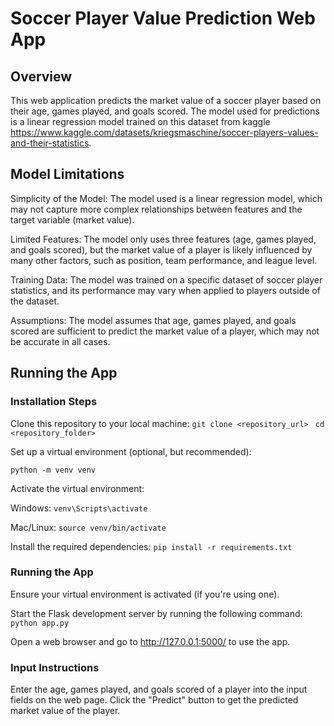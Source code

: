 # Soccer Player Value Prediction Web App

## Overview
This web application predicts the market value of a soccer 
player based on their age, games played, and goals scored. 
The model used for predictions is a linear regression model trained on this dataset from kaggle https://www.kaggle.com/datasets/kriegsmaschine/soccer-players-values-and-their-statistics. 
## Model Limitations
Simplicity of the Model: The model used is a linear regression model, which may 
not capture more complex relationships between features and the target variable (market value).

Limited Features: The model only uses three features (age, games played, and goals scored), 
but the market value of a player is likely influenced by many other factors, such as position, team performance, and league level.

Training Data: The model was trained on a specific dataset of soccer player statistics, 
and its performance may vary when applied to players outside of the dataset.

Assumptions: The model assumes that age, games played, and goals scored are sufficient 
to predict the market value of a player, which may not be accurate in all cases.

## Running the App
### Installation Steps
Clone this repository to your local machine:
``` git clone <repository_url>  ```
``` cd <repository_folder> ```

Set up a virtual environment (optional, but recommended):

``` python -m venv venv ```

Activate the virtual environment:

Windows:
``` venv\Scripts\activate ```

Mac/Linux:
``` source venv/bin/activate ```

Install the required dependencies:
``` pip install -r requirements.txt ```

### Running the App
Ensure your virtual environment is activated (if you're using one).

Start the Flask development server by running the following command:
``` python app.py ```

Open a web browser and go to http://127.0.0.1:5000/ to use the app.

### Input Instructions
Enter the age, games played, and goals scored of a player into the input fields on the web page.
Click the "Predict" button to get the predicted market value of the player.
